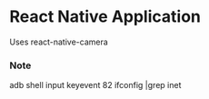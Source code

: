 React Native Application
========================
Uses react-native-camera

### Note
  adb shell input keyevent 82
  ifconfig |grep inet
